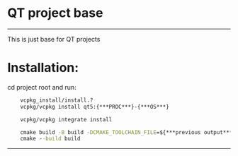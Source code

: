 # QT project base

---

This is just base for QT projects

# Installation:

cd project root and run: 
```cmd
    vcpkg_install/install.?
    vcpkg/vcpkg install qt5:{***PROC***}-{***OS***}

    vcpkg/vcpkg integrate install

    cmake build -B build -DCMAKE_TOOLCHAIN_FILE=${***previous output***}
    cmake --build build
```

---
